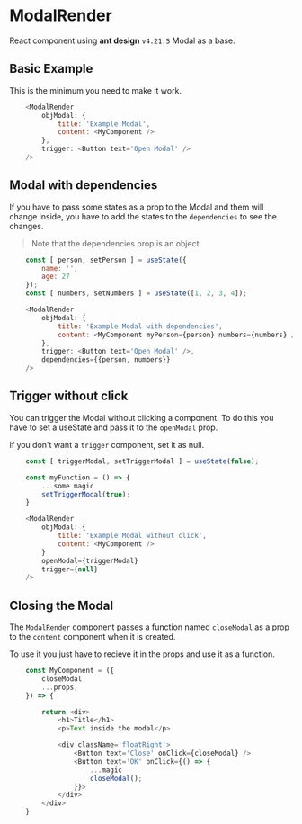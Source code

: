 # ModalRender
React component using **ant design** `v4.21.5` Modal as a base.

## Basic Example
This is the minimum you need to make it work.
```js
    <ModalRender 
        objModal: {
            title: 'Example Modal',
            content: <MyComponent />
        },
        trigger: <Button text='Open Modal' />
    />
```

## Modal with dependencies
If you have to pass some states as a prop to the Modal and them will change inside, you have to add the states to the `dependencies` to see the changes.

>Note that the dependencies prop is an object.
```js
    const [ person, setPerson ] = useState({
        name: '',
        age: 27
    });
    const [ numbers, setNumbers ] = useState([1, 2, 3, 4]);

    <ModalRender 
        objModal: {
            title: 'Example Modal with dependencies',
            content: <MyComponent myPerson={person} numbers={numbers} />
        },
        trigger: <Button text='Open Modal' />,
        dependencies={{person, numbers}}
    />
```

## Trigger without click
You can trigger the Modal without clicking a component. To do this you have to set a useState and pass it to the `openModal` prop.

If you don't want a `trigger` component, set it as null.
```js
    const [ triggerModal, setTriggerModal ] = useState(false);

    const myFunction = () => {
        ...some magic
        setTriggerModal(true);
    }

    <ModalRender 
        objModal: {
            title: 'Example Modal without click',
            content: <MyComponent />
        }
        openModal={triggerModal}
        trigger={null}
    />
```

## Closing the Modal
The `ModalRender` component passes a function named `closeModal` as a prop to the `content` component when it is created.

To use it you just have to recieve it in the props and use it as a function.

```js
    const MyComponent = ({
        closeModal
        ...props,
    }) => {

        return <div>
            <h1>Title</h1>
            <p>Text inside the modal</p>

            <div className='floatRight'>
                <Button text='Close' onClick={closeModal} />
                <Button text='OK' onClick={() => {
                    ...magic
                    closeModal();
                }}>
            </div>
        </div>
    }
```